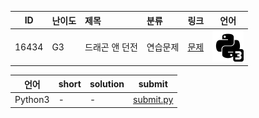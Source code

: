 | ID | 난이도 | 제목 | 분류 | 링크 | 언어 |
| -- | ---- | :-- | :-- | --- | --- |
| 16434 | G3 | 드래곤 앤 던전 | 연습문제 | [문제](https://www.acmicpc.net/problem/16434) | [![python3](/assets/python3.svg)](/solutions/%5BG3%5D16434%20드래곤%20앤%20던전/submit.py)  |

| 언어 | short | solution | submit |
| --- | ----- | -------- | ------ |
| Python3 | - | - | [submit.py](submit.py) |
